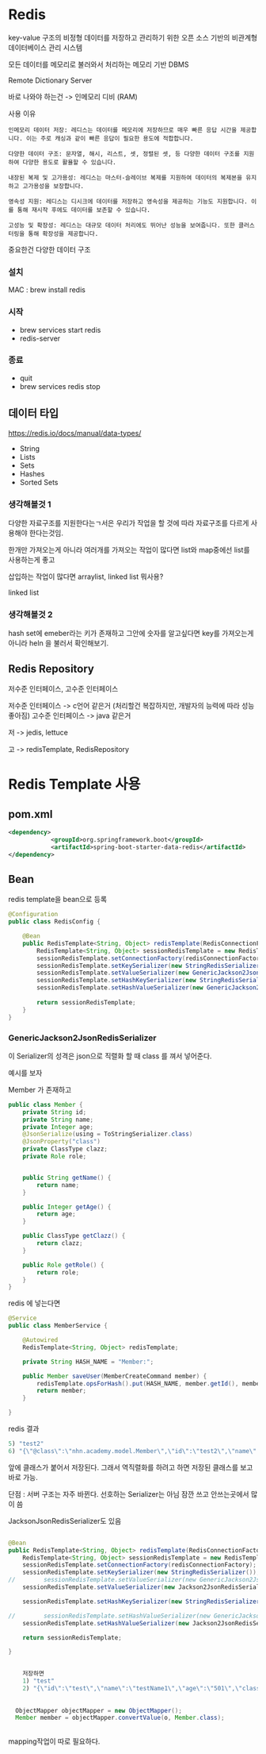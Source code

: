 # Redis

key-value 구조의 비정형 데이터를 저장하고 관리하기 위한 오픈 소스 기반의 비관계형 데이터베이스 관리 시스템

모든 데이터를 메모리로 불러와서 처리하는 메모리 기반 DBMS

Remote Dictionary Server

바로 나와야 하는건 -> 인메모리 디비 (RAM)


사용 이유
```text
인메모리 데이터 저장: 레디스는 데이터를 메모리에 저장하므로 매우 빠른 응답 시간을 제공합니다. 이는 주로 캐싱과 같이 빠른 응답이 필요한 용도에 적합합니다.

다양한 데이터 구조: 문자열, 해시, 리스트, 셋, 정렬된 셋, 등 다양한 데이터 구조를 지원하여 다양한 용도로 활욜할 수 있습니다.

내장된 복제 및 고가용성: 레디스는 마스터-슬레이브 복제를 지원하여 데이터의 복제본을 유지하고 고가용성을 보장합니다.

영속성 지원: 레디스는 디시크에 데이터를 저장하고 영속성을 제공하는 기능도 지원합니다. 이를 통해 재시작 후에도 데이터를 보존할 수 있습니다.

고성능 및 확장성: 레디스는 대규모 데이터 처리에도 뛰어난 성능을 보여줍니다. 또한 클러스터링을 통해 확장성을 제공합니다.

```

중요한건 
다양한 데이터 구조 


### 설치

MAC : brew install redis

### 시작
* brew services start redis
* redis-server

### 종료
* quit
* brew services redis stop

## 데이터 타입 
https://redis.io/docs/manual/data-types/

* String
* Lists
* Sets
* Hashes
* Sorted Sets


### 생각해볼것 1
다양한 자료구조를 지원한다는ㄱ서은 우리가 작업을 할 것에 따라 자료구조를 다르게 사용해야 한다는것임.

한개만 가져오는게 아니라 여러개를 가져오는 작업이 많다면 list와 map중에선 list를 사용하는게 좋고

삽입하는 작업이 많다면 arraylist, linked list 뭐사용? 

linked list 

### 생각해볼것 2

hash set에 emeber라는 키가 존재하고 그안에 숫자를 알고싶다면 key를 가져오는게 아니라 
heln 을 불러서 확인해보기.


## Redis Repository
저수준 인터페이스, 고수준 인터페이스

저수준 인터페이스 -> c언어 같은거 (처리할건 복잡하지만, 개발자의 능력에 따라 성능 좋아짐)
고수준 인터페이스 -> java 같은거 

저 -> jedis, lettuce

고 -> redisTemplate, RedisRepository

#  Redis Template  사용

## pom.xml
```xml
<dependency>
            <groupId>org.springframework.boot</groupId>
            <artifactId>spring-boot-starter-data-redis</artifactId>
</dependency>
```
## Bean 

redis template을 bean으로 등록

```java
@Configuration
public class RedisConfig {

    @Bean
    public RedisTemplate<String, Object> redisTemplate(RedisConnectionFactory redisConnectionFactory) {
        RedisTemplate<String, Object> sessionRedisTemplate = new RedisTemplate<>();
        sessionRedisTemplate.setConnectionFactory(redisConnectionFactory);
        sessionRedisTemplate.setKeySerializer(new StringRedisSerializer());
        sessionRedisTemplate.setValueSerializer(new GenericJackson2JsonRedisSerializer());
        sessionRedisTemplate.setHashKeySerializer(new StringRedisSerializer());
        sessionRedisTemplate.setHashValueSerializer(new GenericJackson2JsonRedisSerializer());
        
        return sessionRedisTemplate;
    }
}

```

### GenericJackson2JsonRedisSerializer

이 Serializer의 성격은 json으로 직렬화 할 때 class 를 껴서 넣어준다.

예시를 보자

Member 가 존재하고 
```java
public class Member {
    private String id;
    private String name;
    private Integer age;
    @JsonSerialize(using = ToStringSerializer.class)
    @JsonProperty("class")
    private ClassType clazz;
    private Role role;


    public String getName() {
        return name;
    }

    public Integer getAge() {
        return age;
    }

    public ClassType getClazz() {
        return clazz;
    }

    public Role getRole() {
        return role;
    }
}
```

redis 에 넣는다면 

```java
@Service
public class MemberService {

    @Autowired
    RedisTemplate<String, Object> redisTemplate;

    private String HASH_NAME = "Member:";

    public Member saveUser(MemberCreateCommand member) {
        redisTemplate.opsForHash().put(HASH_NAME, member.getId(), member);
        return member;
    }

}

```

redis 결과

```java
5) "test2"
6) "{\"@class\":\"nhn.academy.model.Member\",\"id\":\"test2\",\"name\":\"testName1\",\"age\":\"501\",\"class\":\"A\",\"role\":\"ADMIN\"}"
```

앞에 클래스가 붙어서 저장된다. 그래서 역직렬화를 하려고 하면 저장된 클래스를 보고 바로 가능.

단점 : 서버 구조는 자주 바뀐다. 선호하는 Serializer는 아님
잠깐 쓰고 안쓰는곳에서 많이 씀

JacksonJsonRedisSerializer도 있음

```java

@Bean
public RedisTemplate<String, Object> redisTemplate(RedisConnectionFactory redisConnectionFactory) {
    RedisTemplate<String, Object> sessionRedisTemplate = new RedisTemplate<>();
    sessionRedisTemplate.setConnectionFactory(redisConnectionFactory);
    sessionRedisTemplate.setKeySerializer(new StringRedisSerializer());
//        sessionRedisTemplate.setValueSerializer(new GenericJackson2JsonRedisSerializer());
    sessionRedisTemplate.setValueSerializer(new Jackson2JsonRedisSerializer<Object>(Object.class));

    sessionRedisTemplate.setHashKeySerializer(new StringRedisSerializer());

//        sessionRedisTemplate.setHashValueSerializer(new GenericJackson2JsonRedisSerializer());
    sessionRedisTemplate.setHashValueSerializer(new Jackson2JsonRedisSerializer<Object>(Object.class));

    return sessionRedisTemplate;

}

    
    저장하면 
    1) "test"
    2) "{\"id\":\"test\",\"name\":\"testName1\",\"age\":\"501\",\"class\":\"A\",\"role\":\"ADMIN\"}"
    
    
  ObjectMapper objectMapper = new ObjectMapper();
  Member member = objectMapper.convertValue(o, Member.class);  
  
```

mapping작업이 따로 필요하다.

